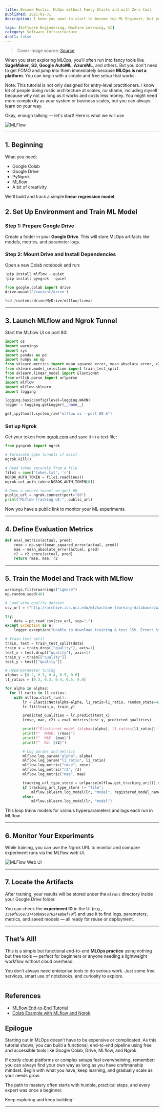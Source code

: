 ```yaml
---
title: Become Rustic. MLOps without Fancy Stacks and with Zero Cost
published: 2021-01-31
description: I know you want to start to become top ML Engineer, but you don't have fancy production setup. A beginner-friendly, cost-free MLOps setup using Colab, Drive, MLflow, and Ngrok, no fancy cloud platforms needed.

tags: [Software Engineering, Machine Learning, AI]
category: Software Infrastructure
draft: false
---
```


> Cover image source: [Source](https://unsplash.com/photos/a-laptop-on-a-table-QZePhoGqD7w)

When you start exploring MLOps, you'll often run into fancy tools like **SageMaker**, **S3**, **Google AutoML**, **AzureML**, and others. But you don't need to get FOMO and jump into them immediately because **MLOps is not a platform**. You can begin with a simple and free setup that works.

Note: This tutorial is not only designed for entry-level practitioners. I know lot of people doing rustic architecture at scales, no shame, including myself because why not as long as it works and costs less money. You might need more complexity as your system or business scales, but you can always learn on your way.

Okay, enough talking — let's start! Here is what we will use

![MLFlow](https://viso.ai/wp-content/uploads/2024/03/mlflow.jpg)

---

## 1. Beginning

What you need:

- Google Colab  
- Google Drive  
- PyNgrok  
- MLflow  
- A bit of creativity

We'll build and track a simple **linear regression model**.


## 2. Set Up Environment and Train ML Model

### Step 1: Prepare Google Drive

Create a folder in your **Google Drive**. This will store MLOps artifacts like models, metrics, and parameter logs.

### Step 2: Mount Drive and Install Dependencies

Open a new Colab notebook and run:

```python
!pip install mlflow --quiet
!pip install pyngrok --quiet

from google.colab import drive
drive.mount('/content/drive')

%cd /content/drive/MyDrive/mlflow/linear
```

---

## 3. Launch MLflow and Ngrok Tunnel

Start the MLflow UI on port 80:

```python
import os
import warnings
import sys
import pandas as pd
import numpy as np
from sklearn.metrics import mean_squared_error, mean_absolute_error, r2_score
from sklearn.model_selection import train_test_split
from sklearn.linear_model import ElasticNet
from urllib.parse import urlparse
import mlflow
import mlflow.sklearn
import logging

logging.basicConfig(level=logging.WARN)
logger = logging.getLogger(__name__)

get_ipython().system_raw("mlflow ui --port 80 &")
```

### Set up Ngrok

Get your token from [ngrok.com](https://ngrok.com/) and save it in a text file:

```python
from pyngrok import ngrok

# Terminate open tunnels if exist
ngrok.kill()

# Read token securely from a file
file1 = open('token.txt', 'r')
NGROK_AUTH_TOKEN = file1.readlines()
ngrok.set_auth_token(NGROK_AUTH_TOKEN[0])

# Open a secure tunnel on port 80
public_url = ngrok.connect(port="80")
print("MLflow Tracking UI:", public_url)
```

Now you have a public link to monitor your ML experiments.

---

## 4. Define Evaluation Metrics

```python
def eval_metrics(actual, pred):
    rmse = np.sqrt(mean_squared_error(actual, pred))
    mae = mean_absolute_error(actual, pred)
    r2 = r2_score(actual, pred)
    return rmse, mae, r2 
```

---

## 5. Train the Model and Track with MLflow

```python
warnings.filterwarnings("ignore")
np.random.seed(40)

# Load wine-quality dataset
csv_url = ("http://archive.ics.uci.edu/ml/machine-learning-databases/wine-quality/winequality-red.csv")

try:
    data = pd.read_csv(csv_url, sep=";")
except Exception as e:
    logger.exception("Unable to download training & test CSV. Error: %s", e)

# Train-test split
train, test = train_test_split(data)
train_x = train.drop(["quality"], axis=1)
test_x = test.drop(["quality"], axis=1)
train_y = train[["quality"]]
test_y = test[["quality"]]

# Hyperparameter tuning
alphas = [0.2, 0.3, 0.4, 0.5, 0.6]
l1_ratios = [0.2, 0.3, 0.4, 0.5, 0.6]

for alpha in alphas:
  for l1_ratio in l1_ratios:
    with mlflow.start_run():
        lr = ElasticNet(alpha=alpha, l1_ratio=l1_ratio, random_state=42)
        lr.fit(train_x, train_y)

        predicted_qualities = lr.predict(test_x)
        (rmse, mae, r2) = eval_metrics(test_y, predicted_qualities)

        print(f"Elasticnet model (alpha={alpha}, l1_ratio={l1_ratio}):")
        print(f"  RMSE: {rmse}")
        print(f"  MAE: {mae}")
        print(f"  R2: {r2}")

        # Log params and metrics
        mlflow.log_param("alpha", alpha)
        mlflow.log_param("l1_ratio", l1_ratio)
        mlflow.log_metric("rmse", rmse)
        mlflow.log_metric("r2", r2)
        mlflow.log_metric("mae", mae)

        tracking_url_type_store = urlparse(mlflow.get_tracking_uri()).scheme
        if tracking_url_type_store != "file":                
            mlflow.sklearn.log_model(lr, "model", registered_model_name="ElasticnetWineModel")
        else:
            mlflow.sklearn.log_model(lr, "model")
```

This loop trains models for various hyperparameters and logs each run in MLflow.

---

## 6. Monitor Your Experiments

While training, you can use the Ngrok URL to monitor and compare experiment runs via the MLflow web UI.

![MLFlow Web UI](https://miro.medium.com/v2/resize:fit:1400/format:webp/1*jIbjAUOjnIwNxYhm2rUURw.png)

---

## 7. Locate the Artifacts

After training, your results will be stored under the `mlruns` directory inside your Google Drive folder.

You can check the **experiment ID** in the UI (e.g., `33e9f65687374b0b89c87624a8bef70f`) and use it to find logs, parameters, metrics, and saved models — all ready for reuse or deployment.

---

## That’s All!

This is a simple but functional end-to-end **MLOps practice** using nothing but free tools — perfect for beginners or anyone needing a lightweight workflow without cloud overhead.

You don’t always need enterprise tools to do serious work. Just some free services, smart use of notebooks, and curiosity to explore.

---

## References

- [MLflow End-to-End Tutorial](https://mlflow.org/docs/latest/tutorial.html)  
- [Colab Example with MLflow and Ngrok](https://github.com/dmatrix/google-colab/blob/master/mlflow_issue_2350.ipynb)

## Epilogue

Starting out in MLOps doesn’t have to be expensive or complicated. As this tutorial shows, you can build a functional, end-to-end pipeline using free and accessible tools like Google Colab, Drive, MLflow, and Ngrok.

If costly cloud platforms or complex setups feel overwhelming, remember: you can always find your own way as long as you have craftmanship mindset. Begin with what you have, keep learning, and gradually scale as your needs grow.

The path to mastery often starts with humble, practical steps, and every expert was once a beginner.

Keep exploring and keep building!

---
